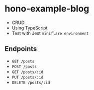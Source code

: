 # hono-example-blog

- CRUD
- Using TypeScript
- Test with Jest `miniflare environment`

## Endpoints

- `GET /posts`
- `POST /posts`
- `GET /posts/:id`
- `PUT /posts/:id`
- `DELETE /posts/:id`
